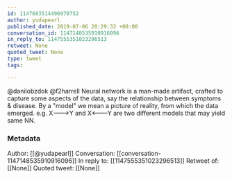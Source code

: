 ```yaml
---
id: 1147603514496970752
author: yudapearl
published_date: 2019-07-06 20:29:33 +00:00
conversation_id: 1147148535910916096
in_reply_to: 1147555351023296513
retweet: None
quoted_tweet: None
type: tweet
tags:

---
```


@danilobzdok @f2harrell Neural network is a man-made artifact, crafted to capture some aspects of the data, say the relationship between symptoms &amp; disease. By a "model" we mean a picture of reality, from which the data emerged. e.g. X---&gt;Y and X&lt;---Y are two different models that may yield same NN.

### Metadata

Author: [[@yudapearl]]
Conversation: [[conversation-1147148535910916096]]
In reply to: [[1147555351023296513]]
Retweet of: [[None]]
Quoted tweet: [[None]]
